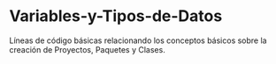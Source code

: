 # Variables-y-Tipos-de-Datos
Líneas de código básicas relacionando los conceptos básicos sobre la creación de Proyectos, Paquetes y Clases.
